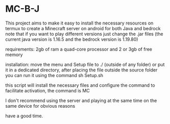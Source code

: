 # MC-B-J 

This project aims to make it easy to install the necessary resources on termux to create a Minecraft server on android for both Java and bedrock note that if you want to play different versions just change the .jar files (the current java version is 1.16.5 and the bedrock version is 1.19.80)

requirements: 2gb of ram a quad-core processor and 2 or 3gb of free memory 

installation:
move the menu and Setup file to ./ (outside of any folder) or put it in a dedicated directory, after placing the file outside the source folder you can run it using the command sh Setup.sh

this script will install the necessary files and configure the command to facilitate activation, the command is MC

I don't recommend using the server and playing at the same time on the same device for obvious reasons

 have a good time.
